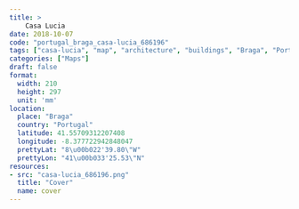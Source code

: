 ```yaml
---
title: > 
    Casa Lucia
date: 2018-10-07
code: "portugal_braga_casa-lucia_686196"
tags: ["casa-lucia", "map", "architecture", "buildings", "Braga", "Portugal"]
categories: ["Maps"]
draft: false
format:
  width: 210
  height: 297
  unit: 'mm'
location:
  place: "Braga"
  country: "Portugal"
  latitude: 41.55709312207408
  longitude: -8.377722942848047
  prettyLat: "8\u00b022'39.80\"W"
  prettyLon: "41\u00b033'25.53\"N"
resources:
- src: "casa-lucia_686196.png"
  title: "Cover"
  name: cover
---
```

